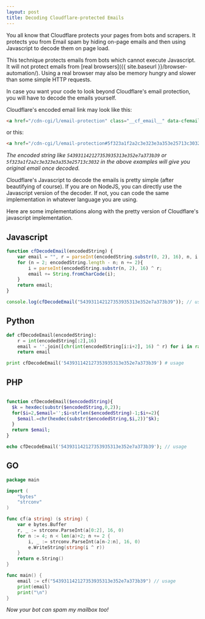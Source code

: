 ```yaml
---
layout: post
title: Decoding Cloudflare-protected Emails
---
```


You all know that Cloudflare protects your pages from bots and scrapers. It protects you from Email spam by hiding on-page emails and then using Javascript to decode them on page load. 

This technique protects emails from bots which cannot execute Javascript. It will not protect emails from [real browsers]({{ site.baseurl }}/browser-automation/). Using a real browser may also be memory hungry and slower than some simple HTTP requests. 

In case you want your code to look beyond Cloudflare's email protection, you will have to decode the emails yourself. 

Cloudflare's encoded email link may look like this:

```html
<a href="/cdn-cgi/l/email-protection" class="__cf_email__" data-cfemail="543931142127353935313e352e7a373b39">[email&#160;protected]</a>
```

or this:

```html
<a href="/cdn-cgi/l/email-protection#5f323a1f2a2c3e323e3a353e25713c3032"><i class="svg-icon email"></i></a>
```

_The encoded string like `543931142127353935313e352e7a373b39` or `5f323a1f2a2c3e323e3a353e25713c3032` in the above examples will give you original email once decoded._

Cloudflare's Javascript to decode the emails is pretty simple (after beautifying of course). If you are on NodeJS, you can directly use the Javascript version of the decoder. If not, you can code the same implementation in whatever language you are using. 

Here are some implementations along with the pretty version of Cloudflare's javascript implementation.

## Javascript

```javascript
function cfDecodeEmail(encodedString) {
    var email = "", r = parseInt(encodedString.substr(0, 2), 16), n, i;
    for (n = 2; encodedString.length - n; n += 2){
    	i = parseInt(encodedString.substr(n, 2), 16) ^ r;
		email += String.fromCharCode(i);
    }
    return email;
}

console.log(cfDecodeEmail("543931142127353935313e352e7a373b39")); // usage
```

## Python

```python
def cfDecodeEmail(encodedString):
    r = int(encodedString[:2],16)
    email = ''.join([chr(int(encodedString[i:i+2], 16) ^ r) for i in range(2, len(encodedString), 2)])
    return email

print cfDecodeEmail('543931142127353935313e352e7a373b39') # usage
```

## PHP

```php

function cfDecodeEmail($encodedString){
  $k = hexdec(substr($encodedString,0,2));
  for($i=2,$email='';$i<strlen($encodedString)-1;$i+=2){
    $email.=chr(hexdec(substr($encodedString,$i,2))^$k);
  }
  return $email;
}

echo cfDecodeEmail('543931142127353935313e352e7a373b39'); // usage
```

## GO

```go
package main

import (
	"bytes"
	"strconv"
)

func cf(a string) (s string) {
	var e bytes.Buffer
	r, _ := strconv.ParseInt(a[0:2], 16, 0)
	for n := 4; n < len(a)+2; n += 2 {
		i, _ := strconv.ParseInt(a[n-2:n], 16, 0)
		e.WriteString(string(i ^ r))
	}
	return e.String()
}

func main() {
	email := cf("543931142127353935313e352e7a373b39") // usage
	print(email)
	print("\n")
}
```

[1]: https://gist.github.com/AbeEstrada/11e4511f9915b00f9714	"Go Implementation take from this gist"
[2]: http://blog.safebuff.com/2016/06/01/Cloudflare-Email-Protection-Decoder/	"PHP / Python implementation taken from safebuff.com"

_Now your bot can spam my mailbox too!_
